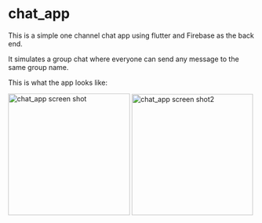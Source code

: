 # chat_app

This is a simple one channel chat app using flutter and Firebase as the back end.

It simulates a group chat where everyone can send any message
to the same group name.

This is what the app looks like:

<img width="248" alt="chat_app screen shot" src="https://user-images.githubusercontent.com/104396012/187094920-5fdaab17-f9a1-4396-819e-d2e666954957.png">

<img width="247" alt="chat_app screen shot2" src="https://user-images.githubusercontent.com/104396012/187094917-c858ff34-e6fd-47a2-8cd7-627c278ad7ab.png">



 



